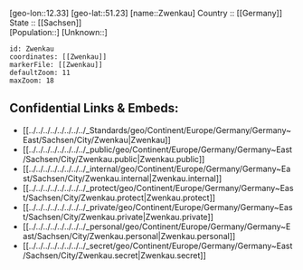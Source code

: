 ﻿---
location: [51.23,12.33] 
mapzoom: [7,12] 
mapmarker: city 
type: City
tags:
- geo/City


SpocWebEntityId: 35859
isDeleted: false
confidential: public

---
[geo-lon::12.33] 
[geo-lat::51.23] 
[name::Zwenkau] 
Country :: [[Germany]]  
State :: [[Sachsen]]  
[Population::] 
[Unknown::] 


```leaflet
id: Zwenkau
coordinates: [[Zwenkau]] 
markerFile: [[Zwenkau]] 
defaultZoom: 11 
maxZoom: 18
```


## Confidential Links & Embeds: 
- [[../../../../../../../../_Standards/geo/Continent/Europe/Germany/Germany~East/Sachsen/City/Zwenkau|Zwenkau]] 
- [[../../../../../../../../_public/geo/Continent/Europe/Germany/Germany~East/Sachsen/City/Zwenkau.public|Zwenkau.public]] 
- [[../../../../../../../../_internal/geo/Continent/Europe/Germany/Germany~East/Sachsen/City/Zwenkau.internal|Zwenkau.internal]] 
- [[../../../../../../../../_protect/geo/Continent/Europe/Germany/Germany~East/Sachsen/City/Zwenkau.protect|Zwenkau.protect]] 
- [[../../../../../../../../_private/geo/Continent/Europe/Germany/Germany~East/Sachsen/City/Zwenkau.private|Zwenkau.private]] 
- [[../../../../../../../../_personal/geo/Continent/Europe/Germany/Germany~East/Sachsen/City/Zwenkau.personal|Zwenkau.personal]] 
- [[../../../../../../../../_secret/geo/Continent/Europe/Germany/Germany~East/Sachsen/City/Zwenkau.secret|Zwenkau.secret]] 
